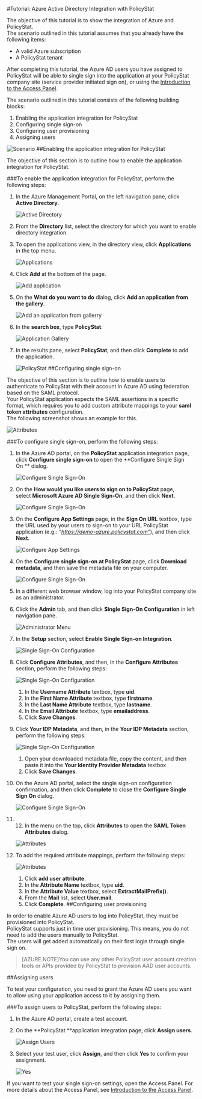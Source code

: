 <properties 
    pageTitle="Tutorial: Azure Active Directory Integration with PolicyStat | Microsoft Azure" 
    description="Learn how to use PolicyStat with Azure Active Directory to enable single sign-on, automated provisioning, and more!" 
    services="active-directory" 
    authors="markusvi"  
    documentationCenter="na" 
    manager="stevenpo"/>
<tags 
    ms.service="active-directory" 
    ms.devlang="na" 
    ms.topic="article" 
    ms.tgt_pltfrm="na" 
    ms.workload="identity" 
    ms.date="01/12/2016" 
    ms.author="markvi" />

#Tutorial: Azure Active Directory Integration with PolicyStat
  
The objective of this tutorial is to show the integration of Azure and PolicyStat.  
The scenario outlined in this tutorial assumes that you already have the following items:

-   A valid Azure subscription
-   A PolicyStat tenant
  
After completing this tutorial, the Azure AD users you have assigned to PolicyStat will be able to single sign into the application at your PolicyStat company site (service provider initiated sign on), or using the [Introduction to the Access Panel](active-directory-saas-access-panel-introduction.md).
  
The scenario outlined in this tutorial consists of the following building blocks:

1.  Enabling the application integration for PolicyStat
2.  Configuring single sign-on
3.  Configuring user provisioning
4.  Assigning users

![Scenario](./media/active-directory-saas-policystat-tutorial/IC808662.png "Scenario")
##Enabling the application integration for PolicyStat
  
The objective of this section is to outline how to enable the application integration for PolicyStat.

###To enable the application integration for PolicyStat, perform the following steps:

1.  In the Azure Management Portal, on the left navigation pane, click **Active Directory**.

    ![Active Directory](./media/active-directory-saas-policystat-tutorial/IC700993.png "Active Directory")

2.  From the **Directory** list, select the directory for which you want to enable directory integration.

3.  To open the applications view, in the directory view, click **Applications** in the top menu.

    ![Applications](./media/active-directory-saas-policystat-tutorial/IC700994.png "Applications")

4.  Click **Add** at the bottom of the page.

    ![Add application](./media/active-directory-saas-policystat-tutorial/IC749321.png "Add application")

5.  On the **What do you want to do** dialog, click **Add an application from the gallery**.

    ![Add an application from gallerry](./media/active-directory-saas-policystat-tutorial/IC749322.png "Add an application from gallerry")

6.  In the **search box**, type **PolicyStat**.

    ![Application Gallery](./media/active-directory-saas-policystat-tutorial/IC808627.png "Application Gallery")

7.  In the results pane, select **PolicyStat**, and then click **Complete** to add the application.

    ![PolicyStat](./media/active-directory-saas-policystat-tutorial/IC810430.png "PolicyStat")
##Configuring single sign-on
  
The objective of this section is to outline how to enable users to authenticate to PolicyStat with their account in Azure AD using federation based on the SAML protocol.  
Your PolicyStat application expects the SAML assertions in a specific format, which requires you to add custom attribute mappings to your **saml token attributes** configuration.  
The following screenshot shows an example for this.

![Attributes](./media/active-directory-saas-policystat-tutorial/IC808628.png "Attributes")

###To configure single sign-on, perform the following steps:

1.  In the Azure AD portal, on the **PolicyStat** application integration page, click **Configure single sign-on** to open the **Configure Single Sign On ** dialog.

    ![Configure Single Sign-On](./media/active-directory-saas-policystat-tutorial/IC808629.png "Configure Single Sign-On")

2.  On the **How would you like users to sign on to PolicyStat** page, select **Microsoft Azure AD Single Sign-On**, and then click **Next**.

    ![Configure Single Sign-On](./media/active-directory-saas-policystat-tutorial/IC808630.png "Configure Single Sign-On")

3.  On the **Configure App Settings** page, in the **Sign On URL** textbox, type the URL used by your users to sign-on to your URL PolicyStat application (e.g.: *“https://demo-azure.policystat.com”*), and then click **Next**.

    ![Configure App Settings](./media/active-directory-saas-policystat-tutorial/IC808631.png "Configure App Settings")

4.  On the **Configure single sign-on at PolicyStat** page, click **Download metadata**, and then save the metadata file on your computer.

    ![Configure Single Sign-On](./media/active-directory-saas-policystat-tutorial/IC808632.png "Configure Single Sign-On")

5.  In a different web browser window, log into your PolicyStat company site as an administrator.

6.  Click the **Admin** tab, and then click **Single Sign-On Configuration** in left navigation pane.

    ![Administrator Menu](./media/active-directory-saas-policystat-tutorial/IC808633.png "Administrator Menu")

7.  In the **Setup** section, select **Enable Single Sign-on Integration**.

    ![Single Sign-On Configuration](./media/active-directory-saas-policystat-tutorial/IC808634.png "Single Sign-On Configuration")

8.  Click **Configure Attributes**, and then, in the **Configure Attributes** section, perform the following steps:

    ![Single Sign-On Configuration](./media/active-directory-saas-policystat-tutorial/IC808635.png "Single Sign-On Configuration")

    1.  In the **Username Attribute** textbox, type **uid**.
    2.  In the **First Name Attribute** textbox, type **firstname**.
    3.  In the **Last Name Attribute** textbox, type **lastname**.
    4.  In the **Email Attribute** textbox, type **emailaddress**.
    5.  Click **Save Changes**.

9.  Click **Your IDP Metadata**, and then, in the **Your IDP Metadata** section, perform the following steps:

    ![Single Sign-On Configuration](./media/active-directory-saas-policystat-tutorial/IC808635.png "Single Sign-On Configuration")

    1.  Open your downloaded metadata file, copy the content, and then paste it into the **Your Identity Provider Metadata** textbox
    2.  Click **Save Changes**.

10. On the Azure AD portal, select the single sign-on configuration confirmation, and then click **Complete** to close the **Configure Single Sign On** dialog.

    ![Configure Single Sign-On](./media/active-directory-saas-policystat-tutorial/IC771723.png "Configure Single Sign-On")

11. 12. In the menu on the top, click **Attributes** to open the **SAML Token Attributes** dialog.

    ![Attributes](./media/active-directory-saas-policystat-tutorial/IC795920.png "Attributes")

13. To add the required attribute mappings, perform the following steps:

    ![Attributes](./media/active-directory-saas-policystat-tutorial/IC804823.png "Attributes")

    1.  Click **add user attribute**.
    2.  In the **Attribute Name** textbox, type **uid**.
    3.  In the **Attribute Value** textbox, select **ExtractMailPrefix()**.
    4.  From the **Mail** list, select **User.mail**.
    5.  Click **Complete**.
##Configuring user provisioning
  
In order to enable Azure AD users to log into PolicyStat, they must be provisioned into PolicyStat.  
PolicyStat supports just in time user provisioning. This means, you do not need to add the users manually to PolicyStat.  
The users will get added automatically on their first login through single sign on.

>[AZURE.NOTE]You can use any other PolicyStat user account creation tools or APIs provided by PolicyStat to provision AAD user accounts.

##Assigning users
  
To test your configuration, you need to grant the Azure AD users you want to allow using your application access to it by assigning them.

###To assign users to PolicyStat, perform the following steps:

1.  In the Azure AD portal, create a test account.

2.  On the **PolicyStat **application integration page, click **Assign users**.

    ![Assign Users](./media/active-directory-saas-policystat-tutorial/IC808636.png "Assign Users")

3.  Select your test user, click **Assign**, and then click **Yes** to confirm your assignment.

    ![Yes](./media/active-directory-saas-policystat-tutorial/IC767830.png "Yes")
  
If you want to test your single sign-on settings, open the Access Panel. For more details about the Access Panel, see [Introduction to the Access Panel](active-directory-saas-access-panel-introduction.md).